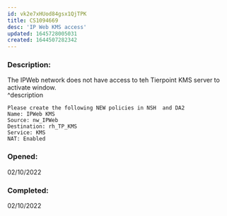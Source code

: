 ```yaml
---
id: vk2e7xHUod84gsx1QjTPK
title: CS1094669
desc: 'IP Web KMS access'
updated: 1645728005031
created: 1644507282342
---
```

### Description:
The IPWeb network does not have access to teh Tierpoint KMS server to activate window.  
^description
```
Please create the following NEW policies in NSH  and DA2
Name: IPWeb KMS
Source: nw_IPWeb
Destination: rh_TP_KMS
Service: KMS
NAT: Enabled
```
### Opened: 
02/10/2022  
### Completed: 
02/10/2022 
